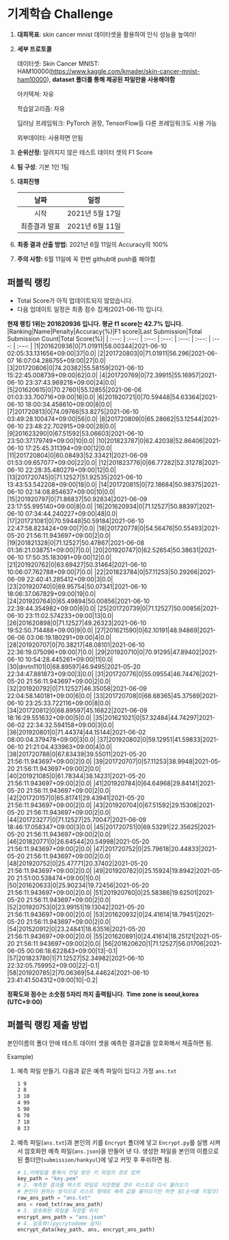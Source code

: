 # **기계학습 Challenge**
1. **대회목표**: skin cancer mnist 데이터셋을 활용하여 인식 성능을 높여라!

2. **세부 프로토콜**

   데이터셋: Skin Cancer MNIST: HAM10000(https://www.kaggle.com/kmader/skin-cancer-mnist-ham10000), 
           **dataset 폴더를 통해 제공된 파일만을 사용해야함**

   아키텍쳐: 자유

   학습알고리즘: 자유

   딥러닝 프레임워크: PyTorch 권장, TensorFlow등 다른 프레임워크도 사용 가능

   외부데이터: 사용하면 안됨

3. **순위산정:** 알려지지 않은 테스트 데이터 셋의 F1 Score

4. **팀 구성**: 기본 1인 1팀

5. **대회진행**

   |     날짜      |      일정       |
   | :-----------: | :-------------: |
   |     시작      | 2021년 5월 17일 |
   | 최종결과 발표 | 2021년 6월 11일  |

6. **최종 결과 산출 방법:** 2021년 6월 11일의 Accuracy의 100%

7. **주의 사항:** 6월 11일에 꼭 한번 github에 push를 해야함


## 퍼블릭 랭킹

  
- Total Score가 아직 업데이트되지 않았습니다. 
 - 다음 업데이트 일정은 최종 점수 집계(2021-06-11) 입니다.
  
**현재 랭킹 1위는 201620936 입니다. 평균 f1 score는 42.7% 입니다.**
|Ranking|Name|Penalty|Accuracy(%)|F1 score|Last Submission|Total Submission Count|Total Score(%)|
| :---: | :---: | :---: | :---: | :---: | :---: | :---: | :---: |
|1|201620936|0|71.01911|58.00344|2021-06-10 02:05:33.131656+09:00|37|0.0|
|2|201720803|0|71.01911|56.296|2021-06-07 16:07:04.286755+09:00|27|0.0|
|3|201720806|0|74.20382|55.58159|2021-06-10 15:22:45.008739+09:00|62|0.0|
|4|201720769|0|72.39915|55.16957|2021-06-10 23:37:43.969218+09:00|24|0.0|
|5|201620615|0|70.27601|55.12855|2021-06-06 01:03:33.700716+09:00|16|0.0|
|6|201920721|0|70.59448|54.63364|2021-06-10 18:00:34.458610+09:00|8|0.0|
|7|201720813|0|74.09766|53.8275|2021-06-10 03:49:28.100474+09:00|56|0.0|
|8|201720809|0|65.28662|53.12544|2021-06-10 23:48:22.702915+09:00|28|0.0|
|9|201623290|0|67.51592|53.06603|2021-06-10 23:50:37.179749+09:00|10|0.0|
|10|201823787|0|62.42038|52.86406|2021-06-10 17:25:45.311394+09:00|12|0.0|
|11|201720804|0|60.08493|52.33421|2021-06-09 01:53:09.657077+09:00|22|0.0|
|12|201823776|0|66.77282|52.31278|2021-06-10 22:28:35.480279+09:00|12|0.0|
|13|201720745|0|71.12527|51.92535|2021-06-10 13:43:53.542208+09:00|18|0.0|
|14|201720815|0|72.18684|50.98375|2021-06-10 02:14:08.854637+09:00|10|0.0|
|15|201920797|0|71.86837|50.92834|2021-06-09 23:17:55.995140+09:00|8|0.0|
|16|201620934|0|71.12527|50.88397|2021-06-10 07:34:44.240227+09:00|48|0.0|
|17|201721081|0|70.59448|50.59184|2021-06-10 22:47:58.823424+09:00|7|0.0|
|18|201720778|0|54.56476|50.55493|2021-05-20 21:56:11.943697+09:00|2|0.0|
|19|201821328|0|71.12527|50.47867|2021-06-08 01:36:21.038751+09:00|7|0.0|
|20|201920747|0|62.52654|50.38631|2021-06-10 17:50:35.183091+09:00|12|0.0|
|21|201920762|0|63.69427|50.31464|2021-06-10 10:06:07.762788+09:00|7|0.0|
|22|201823784|0|57.11253|50.29266|2021-06-09 22:40:41.285412+09:00|3|0.0|
|23|201920740|0|69.95754|50.07341|2021-06-10 18:06:37.067829+09:00|19|0.0|
|24|201920764|0|65.49894|50.00856|2021-06-10 22:39:44.354982+09:00|6|0.0|
|25|201720739|0|71.12527|50.00856|2021-06-10 23:11:02.574233+09:00|13|0.0|
|26|201620898|0|71.12527|49.26323|2021-06-10 19:52:50.714488+09:00|9|0.0|
|27|201621590|0|62.10191|48.94869|2021-06-06 03:06:19.180291+09:00|4|0.0|
|28|201920707|0|70.38217|48.08101|2021-06-10 22:36:19.075096+09:00|7|0.0|
|29|201920710|0|70.91295|47.89402|2021-06-10 10:54:28.445261+09:00|11|0.0|
|30|dnrtn1101|0|68.89597|46.9495|2021-05-20 22:34:47.881873+09:00|3|0.0|
|31|201720776|0|55.09554|46.74476|2021-05-20 21:56:11.943697+09:00|2|0.0|
|32|201920792|0|71.12527|46.35058|2021-06-09 22:04:58.140181+09:00|6|0.0|
|33|201720708|0|68.68365|45.37569|2021-06-10 23:25:33.722116+09:00|8|0.0|
|34|201720812|0|68.89597|45.16822|2021-06-09 18:16:29.551632+09:00|5|0.0|
|35|201621021|0|57.32484|44.74297|2021-06-02 22:34:32.594158+09:00|3|0.0|
|36|201920801|0|71.44374|44.15144|2021-06-02 08:00:04.379478+09:00|3|0.0|
|37|201920802|0|59.12951|41.59833|2021-06-10 21:21:04.433963+09:00|4|0.0|
|38|201720788|0|67.83439|39.55011|2021-05-20 21:56:11.943697+09:00|2|0.0|
|39|201720707|0|57.11253|38.9948|2021-05-20 21:56:11.943697+09:00|2|0.0|
|40|201921085|0|61.78344|38.14231|2021-05-20 21:56:11.943697+09:00|2|0.0|
|41|201920784|0|64.64968|29.84141|2021-05-20 21:56:11.943697+09:00|2|0.0|
|42|201720157|0|65.81741|29.43941|2021-05-20 21:56:11.943697+09:00|2|0.0|
|43|201920704|0|67.51592|29.15308|2021-05-20 21:56:11.943697+09:00|2|0.0|
|44|201723277|0|71.12527|25.70047|2021-06-09 18:46:17.058347+09:00|3|0.0|
|45|201720751|0|69.53291|22.35625|2021-05-20 21:56:11.943697+09:00|2|0.0|
|46|201820771|0|26.64544|20.54998|2021-05-20 21:56:11.943697+09:00|2|0.0|
|47|201720752|0|25.79618|20.44833|2021-05-20 21:56:11.943697+09:00|2|0.0|
|48|201920752|0|25.47771|20.37402|2021-05-20 21:56:11.943697+09:00|2|0.0|
|49|201920782|0|25.15924|19.8942|2021-05-20 21:51:00.538474+09:00|1|0.0|
|50|201620633|0|25.90234|19.72456|2021-05-20 21:56:11.943697+09:00|2|0.0|
|51|201920760|0|25.58386|19.62501|2021-05-20 21:56:11.943697+09:00|2|0.0|
|52|201920753|0|23.99151|19.13042|2021-05-20 21:56:11.943697+09:00|2|0.0|
|53|201620932|0|24.41614|18.79451|2021-05-20 21:56:11.943697+09:00|2|0.0|
|54|201520912|0|23.24841|18.63516|2021-05-20 21:56:11.943697+09:00|2|0.0|
|55|201620891|0|24.41614|18.25121|2021-05-20 21:56:11.943697+09:00|2|0.0|
|56|201620620|1|71.12527|56.01706|2021-06-05 00:06:18.622843+09:00|13|-0.1|
|57|201823780|1|71.12527|52.34982|2021-06-10 22:32:05.759952+09:00|22|-0.1|
|58|201920785|2|70.06369|54.44624|2021-06-10 23:41:41.504312+09:00|10|-0.2|


**정확도와 점수는 소숫점 5자리 까지 출력됩니다.**
**Time zone is seoul,korea (UTC+9:00)**
## 퍼블릭 랭킹 제출 방법

본인이름의 폴더 안에 테스트 데이터 셋을 예측한 결과값을 암호화해서 제출하면 됨.

Example) 

1. 예측 파일 만들기. 다음과 같은 예측 파일이 있다고 가정 `ans.txt`

   ```tex
   1 9
   2 8
   3 10
   4 99
   5 98
   6 70
   7 18
   8 33
   ```

2. 예측 파일(`ans.txt`)과 본인의 키를 `Encrypt` 폴더에 넣고 `Encrypt.py`를 실행 시켜서 암호화한 예측 파일(`ans.json`)을 만들어 낸 다. 생성한 파일을 본인의 이름으로 된 폴더안(`submission/hankyul`)에 넣고 커밋 후 푸쉬하면 됨.

   ```python
   # 1.이메일을 통해서 전달 받은 키 파일의 경로 입력
   key_path = "key.pem"
   # 2. 예측한 결과를 텍스트 파일로 저장했을 경우 리스트로 다시 불러오기
   # 본인이 원하는 방식으로 리스트 형태로 예측 값을 불러오기만 하면 됨(순서를 지킬것)
   raw_ans_path = "ans.txt"
   ans = read_txt(raw_ans_path)
   # 3. 암호화된 파일을 저장할 위치
   encrypt_ans_path = "ans.json"
   # 4. 암호화!(pycrytodome 설치)
   encrypt_data(key_path, ans, encrypt_ans_path)
   ```




